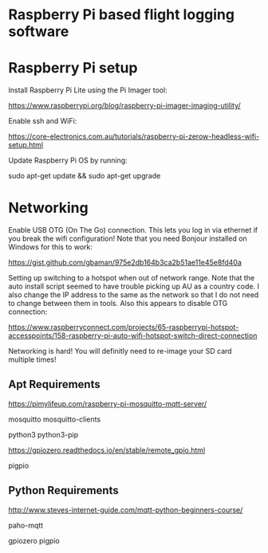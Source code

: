 # Raspberry Pi based flight logging software

# Raspberry Pi setup

Install Raspberry Pi Lite using the Pi Imager tool:

https://www.raspberrypi.org/blog/raspberry-pi-imager-imaging-utility/

Enable ssh and WiFi:

https://core-electronics.com.au/tutorials/raspberry-pi-zerow-headless-wifi-setup.html

Update Raspberry Pi OS by running:

sudo apt-get update && sudo apt-get upgrade

# Networking

Enable USB OTG (On The Go) connection. This lets you log in via ethernet if you break the wifi configuration! Note that you need Bonjour installed on Windows for this to work:

https://gist.github.com/gbaman/975e2db164b3ca2b51ae11e45e8fd40a

Setting up switching to a hotspot when out of network range. Note that the auto install script seemed to have trouble picking up AU as a country code. I also change the IP address to the same as the network so that I do not need to change between them in tools. Also this appears to disable OTG connection:

https://www.raspberryconnect.com/projects/65-raspberrypi-hotspot-accesspoints/158-raspberry-pi-auto-wifi-hotspot-switch-direct-connection

Networking is hard! You will definitly need to re-image your SD card multiple times!

## Apt Requirements

https://pimylifeup.com/raspberry-pi-mosquitto-mqtt-server/

mosquitto
mosquitto-clients

python3
python3-pip

https://gpiozero.readthedocs.io/en/stable/remote_gpio.html

pigpio

## Python Requirements

http://www.steves-internet-guide.com/mqtt-python-beginners-course/

paho-mqtt

gpiozero
pigpio



